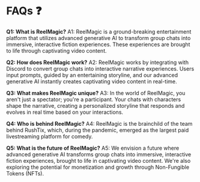 # FAQs :question:

**Q1: What is ReelMagic?**
A1: ReelMagic is a ground-breaking entertainment platform that utilizes advanced generative AI to transform group chats into immersive, interactive fiction experiences. These experiences are brought to life through captivating video content.

**Q2: How does ReelMagic work?**
A2: ReelMagic works by integrating with Discord to convert group chats into interactive narrative experiences. Users input prompts, guided by an entertaining storyline, and our advanced generative AI instantly creates captivating video content in real-time.

**Q3: What makes ReelMagic unique?**
A3: In the world of ReelMagic, you aren't just a spectator; you're a participant. Your chats with characters shape the narrative, creating a personalized storyline that responds and evolves in real time based on your interactions.

**Q4: Who is behind ReelMagic?**
A4: ReelMagic is the brainchild of the team behind RushTix, which, during the pandemic, emerged as the largest paid livestreaming platform for comedy.

**Q5: What is the future of ReelMagic?**
A5: We envision a future where advanced generative AI transforms group chats into immersive, interactive fiction experiences, brought to life in captivating video content. We're also exploring the potential for monetization and growth through Non-Fungible Tokens (NFTs).
